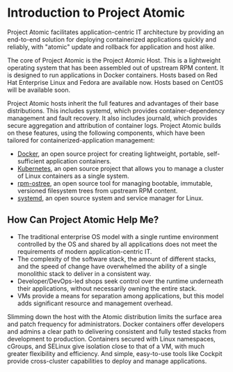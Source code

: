 # Introduction to Project Atomic

Project Atomic facilitates application-centric IT architecture by providing an end-to-end solution for deploying containerized applications quickly and reliably, with "atomic" update and rollback for application and host alike.

The core of Project Atomic is the Project Atomic Host. This is a lightweight operating system that has been assembled out of upstream RPM content. It is designed to run applications in Docker containers. Hosts based on Red Hat Enterprise Linux and Fedora are available now. Hosts based on CentOS will be available soon.

Project Atomic hosts inherit the full features and advantages of their base distributions. This includes systemd, which provides container-dependency management and fault recovery. It also includes journald, which provides secure aggregation and attribution of container logs. Project Atomic builds on these features, using the following components, which have been tailored for containerized-application management:

* [Docker](https://www.docker.io/), an open source project for creating lightweight, portable, self-sufficient application containers.
* [Kubernetes](http://kubernetes.io/), an open source project that allows you to manage a cluster of Linux containers as a single system.
* [rpm-ostree](http://www.projectatomic.io/docs/os-updates/), an open source tool for managing bootable, immutable, versioned filesystem trees from upstream RPM content.
* [systemd](http://www.freedesktop.org/wiki/Software/systemd/), an open source system and service manager for Linux.

## How Can Project Atomic Help Me?

* The traditional enterprise OS model with a single runtime environment controlled by the OS and shared by all applications does not meet the requirements of modern application-centric IT.
* The complexity of the software stack, the amount of different stacks, and the speed of change have overwhelmed the ability of a single monolithic stack to deliver in a consistent way.
* Developer/DevOps-led shops seek control over the runtime underneath their applications, without necessarily owning the entire stack.
* VMs provide a means for separation among applications, but this model adds significant resource and management overhead.

Slimming down the host with the Atomic distribution limits the surface area and patch frequency for administrators.  Docker containers offer developers and admins a clear path to delivering consistent and fully tested stacks from development to production.  Containers secured with Linux namespaces, cGroups, and SELinux give isolation close to that of a VM, with much greater flexibility and efficiency.  And simple, easy-to-use tools like Cockpit provide cross-cluster capabilities to deploy and manage applications.
